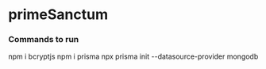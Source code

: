 # primeSanctum


### Commands to run
npm i bcryptjs
npm i prisma 
npx prisma init --datasource-provider mongodb